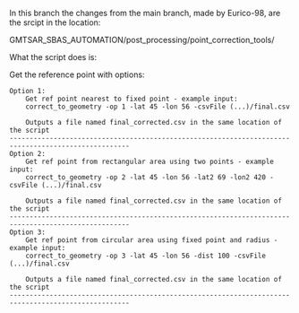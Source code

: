 In this branch the changes from the main branch, made by Eurico-98, are the srcipt in the location:

GMTSAR_SBAS_AUTOMATION/post_processing/point_correction_tools/

What the script does is:

Get the reference point with options:

    Option 1:
        Get ref point nearest to fixed point - example input:
        correct_to_geometry -op 1 -lat 45 -lon 56 -csvFile (...)/final.csv
        
        Outputs a file named final_corrected.csv in the same location of the script
    ----------------------------------------------------------------------------------------------------
    Option 2:
        Get ref point from rectangular area using two points - example input:
        correct_to_geometry -op 2 -lat 45 -lon 56 -lat2 69 -lon2 420 -csvFile (...)/final.csv
        
        Outputs a file named final_corrected.csv in the same location of the script
    ----------------------------------------------------------------------------------------------------
    Option 3:
        Get ref point from circular area using fixed point and radius - example input:
        correct_to_geometry -op 3 -lat 45 -lon 56 -dist 100 -csvFile (...)/final.csv
        
        Outputs a file named final_corrected.csv in the same location of the script
    ----------------------------------------------------------------------------------------------------